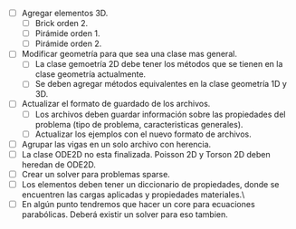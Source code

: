 -   [ ] Agregar elementos 3D.
    -   [ ] Brick orden 2.
    -   [ ] Pirámide orden 1.
    -   [ ] Pirámide orden 2.
-   [ ] Modificar geometría para que sea una clase mas general.
    -   [ ] La clase gemoetría 2D debe tener los métodos que se tienen en la clase geometría actualmente.
    -   [ ] Se deben agregar métodos equivalentes en la clase geometría 1D y 3D.
-   [ ] Actualizar el formato de guardado de los archivos.
    -   [ ] Los archivos deben guardar información sobre las propiedades del problema (tipo de problema, caracteristicas generales).
    -   [ ] Actualizar los ejemplos con el nuevo formato de archivos.
-   [ ] Agrupar las vigas en un solo archivo con herencia.
-   [ ] La clase ODE2D no esta finalizada. Poisson 2D y Torson 2D deben heredan de ODE2D.
-   [ ] Crear un solver para problemas sparse.
-   [ ] Los elementos deben tener un diccionario de propiedades, donde se encuentren las cargas aplicadas y propiedades materiales.\
-   [ ] En algún punto tendremos que hacer un core para ecuaciones parabólicas. Deberá existir un solver para eso tambien.
